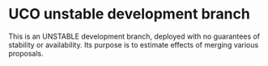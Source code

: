 # UCO unstable development branch

This is an UNSTABLE development branch, deployed with no guarantees of stability or availability.  Its purpose is to estimate effects of merging various proposals.
